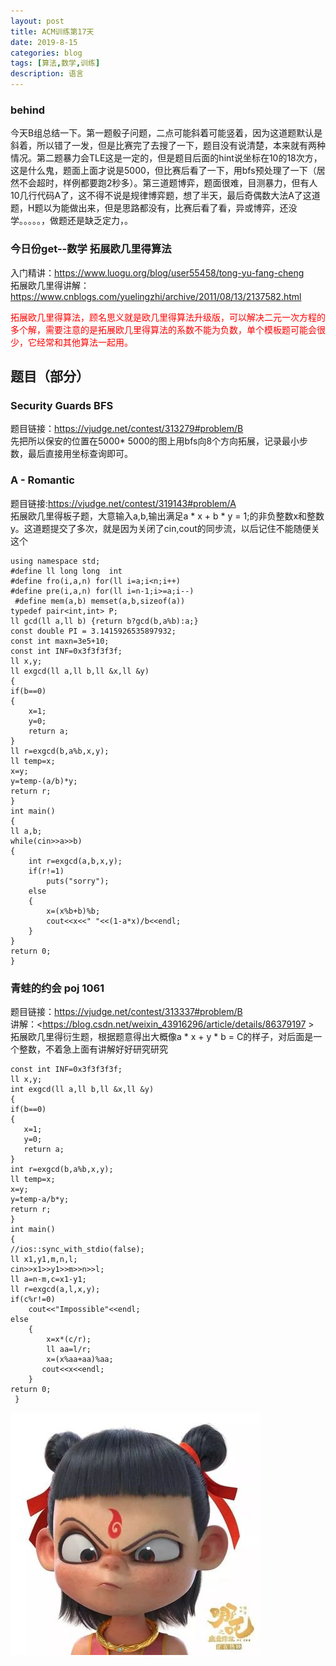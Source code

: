 ```yaml
---
layout: post
title: ACM训练第17天
date: 2019-8-15
categories: blog
tags: [算法,数学,训练]
description: 语言
---
```


### behind
今天B组总结一下。第一题骰子问题，二点可能斜着可能竖着，因为这道题默认是斜着，所以错了一发，但是比赛完了去搜了一下，题目没有说清楚，本来就有两种情况。第二题暴力会TLE这是一定的，但是题目后面的hint说坐标在10的18次方，这是什么鬼，题面上面才说是5000，但比赛后看了一下，用bfs预处理了一下（居然不会超时，样例都要跑2秒多）。第三道题博弈，题面很难，目测暴力，但有人10几行代码A了，这不得不说是规律博弈题，想了半天，最后奇偶数大法A了这道题，H题以为能做出来，但是思路都没有，比赛后看了看，异或博弈，还没学。。。。。，做题还是缺乏定力，。

### 今日份get--数学 拓展欧几里得算法
入门精讲：<https://www.luogu.org/blog/user55458/tong-yu-fang-cheng><br/>
拓展欧几里得讲解：<https://www.cnblogs.com/yuelingzhi/archive/2011/08/13/2137582.html><br/>

<p style="color: red;">拓展欧几里得算法，顾名思义就是欧几里得算法升级版，可以解决二元一次方程的多个解，需要注意的是拓展欧几里得算法的系数不能为负数，单个模板题可能会很少，它经常和其他算法一起用。</p>


## 题目（部分）

###  Security Guards BFS
题目链接：<https://vjudge.net/contest/313279#problem/B><br/>
先把所以保安的位置在5000* 5000的图上用bfs向8个方向拓展，记录最小步数，最后直接用坐标查询即可。<br/>

### A - Romantic 
题目链接:<https://vjudge.net/contest/319143#problem/A><br/>
拓展欧几里得板子题，大意输入a,b,输出满足a * x + b * y = 1;的非负整数x和整数y。这道题提交了多次，就是因为关闭了cin,cout的同步流，以后记住不能随便关这个<br/>

    using namespace std;
    #define ll long long  int
    #define fro(i,a,n) for(ll i=a;i<n;i++)
    #define pre(i,a,n) for(ll i=n-1;i>=a;i--)
     #define mem(a,b) memset(a,b,sizeof(a))
    typedef pair<int,int> P;
    ll gcd(ll a,ll b) {return b?gcd(b,a%b):a;}
    const double PI = 3.1415926535897932;
    const int maxn=3e5+10;
    const int INF=0x3f3f3f3f;
    ll x,y;
    ll exgcd(ll a,ll b,ll &x,ll &y)
    {
    if(b==0)
    {
        x=1;
        y=0;
        return a;
    }
    ll r=exgcd(b,a%b,x,y);
    ll temp=x;
    x=y;
    y=temp-(a/b)*y;
    return r;
    }
    int main()
    {
    ll a,b;
    while(cin>>a>>b)
    {
        int r=exgcd(a,b,x,y);
        if(r!=1)
            puts("sorry");
        else
        {
            x=(x%b+b)%b;
            cout<<x<<" "<<(1-a*x)/b<<endl;
        }
    }
    return 0;
    }

### 青蛙的约会 poj 1061
题目链接：<https://vjudge.net/contest/313337#problem/B><br/>
讲解：<https://blog.csdn.net/weixin_43916296/article/details/86379197 ><br/>
拓展欧几里得衍生题，根据题意得出大概像a * x + y * b = C的样子，对后面是一个整数，不着急上面有讲解好好研究研究<br/>

    const int INF=0x3f3f3f3f;
    ll x,y;
    int exgcd(ll a,ll b,ll &x,ll &y)
    {
    if(b==0)
    {
       x=1;
       y=0;
       return a;
    }
    int r=exgcd(b,a%b,x,y);
    ll temp=x;
    x=y;
    y=temp-a/b*y;
    return r;
    }
    int main()
    {
    //ios::sync_with_stdio(false);
    ll x1,y1,m,n,l;
    cin>>x1>>y1>>m>>n>>l;
    ll a=n-m,c=x1-y1;
    ll r=exgcd(a,l,x,y);
    if(c%r!=0)
        cout<<"Impossible"<<endl;
    else
        {
            x=x*(c/r);
            ll aa=l/r;
            x=(x%aa+aa)%aa;
           cout<<x<<endl;
        }
    return 0;
     }

![哪吒](/img/lz3.jpg)










